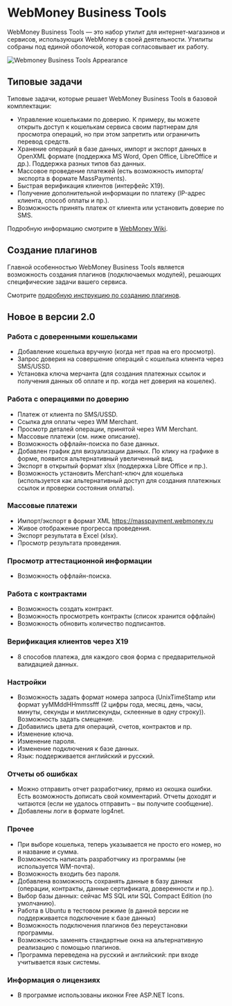 # WebMoney Business Tools

WebMoney Business Tools — это набор утилит для интернет-магазинов и сервисов, использующих WebMoney в своей деятельности.
Утилиты собраны под единой оболочкой, которая согласовывает их работу.

![Webmoney Business Tools Appearance](https://www.webmoney-business-tools.com/images/webmoney-business-tools-face.png)

## Типовые задачи

Типовые задачи, которые решает WebMoney Business Tools в базовой комплектации:

- Управление кошельками по доверию. К примеру, вы можете открыть доступ к кошелькам сервиса своим партнерам для просмотра операций, но при этом запретить или ограничить перевод средств.
- Хранение операций в базе данных, импорт и экспорт данных в OpenXML формате (поддержка MS Word, Open Office, LibreOffice и др.). Поддержка разных типов баз данных.
- Массовое проведение платежей (есть возможность импорта/экспорта в формате MassPayments).
- Быстрая верификация клиентов (интерфейс X19).
- Получение дополнительной информации по платежу (IP-адрес клиента, способ оплаты и пр.).
- Возможность принять платеж от клиента или установить доверие по SMS.

Подробную информацию смотрите в [WebMoney Wiki](http://wiki.webmoney.ru/projects/webmoney/wiki/WMBusinessTools).

## Создание плагинов

Главной особенностью WebMoney Business Tools является возможность создания плагинов (подключаемых модулей), решающих специфические задачи вашего сервиса.

Смотрите [подробную инструкцию по созданию плагинов](http://wiki.webmoney.ru/projects/webmoney/wiki/napisanie_plaginov_dlya_webmoney_business_tools).

## Новое в версии 2.0

### Работа с доверенными кошельками

* Добавление кошелька вручную (когда нет прав на его просмотр).
* Запрос доверия на совершение операций с кошелька клиента через SMS/USSD.
* Установка ключа мерчанта (для создания платежных ссылок и получения данных об оплате и пр. когда нет доверия на кошелек).

### Работа с операциями по доверию

* Платеж от клиента по SMS/USSD.
* Ссылка для оплаты через WM Merchant.
* Просмотр деталей операции, принятой через WM Merchant.
* Массовые платежи (см. ниже описание).
* Возможность оффлайн-поиска по базе данных.
* Добавлен график для визуализации данных. По клику на графике в форме, появится альтернативный увеличенный вид.
* Экспорт в открытый формат xlsx (поддержка Libre Office и пр.).
* Возможность установить Merchant-ключ для кошелька (используется как альтернативный доступ для создания платежных ссылок и проверки состояния оплаты).

### Массовые платежи

* Импорт/экспорт в формат XML https://masspayment.webmoney.ru
* Живое отображение прогресса проведения.
* Экспорт результата в Excel (xlsx).
* Просмотр результата проведения.

### Просмотр аттестационной информации

* Возможность оффлайн-поиска.

### Работа с контрактами

* Возможность создать контракт.
* Возможность просмотреть контракты (список хранится оффлайн)
* Возможность обновить количество подписантов.

### Верификация клиентов через X19
	
* 8 способов платежа, для каждого своя форма с предварительной валидацией данных.

### Настройки

* Возможность задать формат номера запроса (UnixTimeStamp или формат yyMMddHHmmssfff (2 цифры года, месяц, день, часы, минуты, секунды и миллисекунды, склеенные в одну строку)). Возможность задать смещение.
* Добавились цвета для операций, счетов, контрактов и пр.
* Изменение ключа.
* Изменение пароля.
* Изменение подключения к базе данных.
* Язык: поддерживается английский и русский.

### Отчеты об ошибках

* Можно отправить отчет разработчику, прямо из окошка ошибки. Есть возможность дописать свой комментарий. Отчеты доходят и читаются (если не удалось отправить – вы получите сообщение).
* Добавлены логи в формате log4net.

### Прочее

* При выборе кошелька, теперь указывается не просто его номер, но и название и сумма.
* Возможность написать разработчику из программы (не используется WM-почта).
* Возможность входить без пароля.
* Добавлена возможность сохранять данные в базу данных (операции, контракты, данные сертификата, доверенности и пр.).
* Выбор базы данных: сейчас MS SQL или SQL Compact Edition (по умолчанию).
* Работа в Ubuntu в тестовом режиме (в данной версии не поддерживается подключение к базе данных)
* Возможность подключения плагинов без переустановки программы.
* Возможность заменять стандартные окна на альтернативную реализацию с помощью плагинов.
* Программа переведена на русский и английский: при входе учитывается язык системы.

### Информация о лицензиях
* В программе использованы иконки Free ASP.NET Icons.
